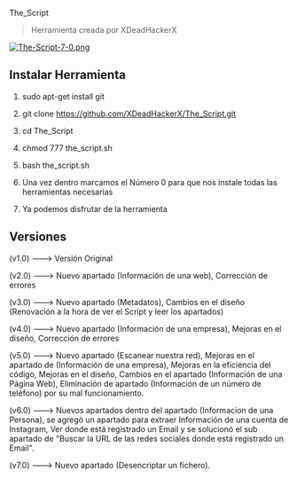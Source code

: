 The_Script

> Herramienta creada por XDeadHackerX

[![The-Script-7-0.png](https://i.postimg.cc/BQ1tYytS/The-Script-7-0.png)](https://postimg.cc/6yt9TMdg)


## Instalar Herramienta

1) sudo apt-get install git

2) git clone https://github.com/XDeadHackerX/The_Script.git

3) cd The_Script

4) chmod 777 the_script.sh

5) bash the_script.sh

6) Una vez dentro marcamos el Número  0 para que nos instale todas las herramientas necesarias

7) Ya podemos disfrutar de la herramienta

## Versiones

(v1.0) --->   Versión Original

(v2.0) --->   Nuevo apartado (Información de una web), Corrección de errores

(v3.0) --->   Nuevo apartado (Metadatos), Cambios en el diseño (Renovación a la hora de ver el Script y leer los apartados)

(v4.0) --->   Nuevo apartado (Información de una empresa), Mejoras en el diseño, Corrección de errores

(v5.0) --->   Nuevo apartado (Escanear nuestra red), Mejoras en el apartado de (Información de una empresa), Mejoras en la eficiencia del código, Mejoras en el diseño, Cambios en el apartado (Información de una Página Web), Eliminación de apartado (Información de un número de teléfono) por su mal funcionamiento.

(v6.0) --->   Nuevos apartados dentro del apartado (Informacion de una Persona), se agregó un apartado para extraer Información de una cuenta de Instagram, Ver donde está registrado un Email y se solucionó el sub apartado de "Buscar la URL de las redes sociales donde está registrado un Email".

(v7.0) --->   Nuevo apartado (Desencriptar un fichero).
